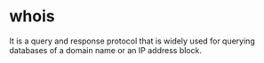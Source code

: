# whois
It is a query and response protocol that is widely used for querying databases of a domain name or an IP address block.
